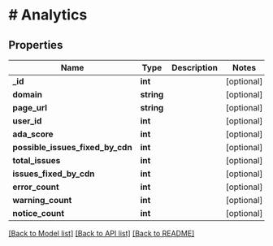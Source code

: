 # # Analytics

## Properties

Name | Type | Description | Notes
------------ | ------------- | ------------- | -------------
**_id** | **int** |  | [optional]
**domain** | **string** |  | [optional]
**page_url** | **string** |  | [optional]
**user_id** | **int** |  | [optional]
**ada_score** | **int** |  | [optional]
**possible_issues_fixed_by_cdn** | **int** |  | [optional]
**total_issues** | **int** |  | [optional]
**issues_fixed_by_cdn** | **int** |  | [optional]
**error_count** | **int** |  | [optional]
**warning_count** | **int** |  | [optional]
**notice_count** | **int** |  | [optional]

[[Back to Model list]](../../README.md#models) [[Back to API list]](../../README.md#endpoints) [[Back to README]](../../README.md)
